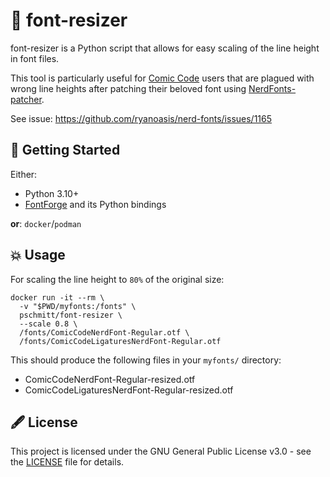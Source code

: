 # 📏 font-resizer

font-resizer is a Python script that allows for easy scaling of
the line height in font files.

This tool is particularly useful for [Comic Code](https://tosche.net/fonts/comic-code)
users that are plagued with wrong line heights after patching their beloved font
using [NerdFonts-patcher](https://github.com/ryanoasis/nerd-fonts).

See issue: https://github.com/ryanoasis/nerd-fonts/issues/1165

## 🚀 Getting Started

Either:

- Python 3.10+
- [FontForge](https://fontforge.org/en-US/) and its Python bindings

**or**: `docker`/`podman`

## 💥 Usage

For scaling the line height to `80%` of the original size:

```shell
docker run -it --rm \
  -v "$PWD/myfonts:/fonts" \
  pschmitt/font-resizer \
  --scale 0.8 \
  /fonts/ComicCodeNerdFont-Regular.otf \
  /fonts/ComicCodeLigaturesNerdFont-Regular.otf
```

This should produce the following files in your `myfonts/` directory:

- ComicCodeNerdFont-Regular-resized.otf
- ComicCodeLigaturesNerdFont-Regular-resized.otf

## 🖋️ License

This project is licensed under the GNU General Public License v3.0 -
see the [LICENSE](./LICENSE) file for details.

